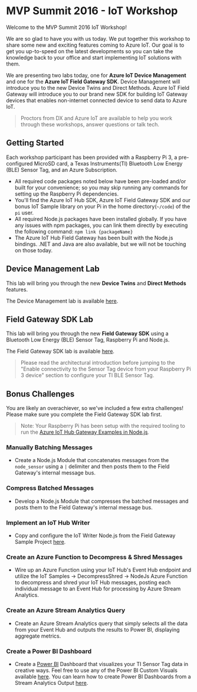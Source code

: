 ﻿# MVP Summit 2016 - IoT Workshop 

Welcome to the MVP Summit 2016 IoT Workshop! 



We are so glad to have you with us today. We put together this workshop to share some new and exciting features coming to Azure IoT. Our goal is to get you up-to-speed on the latest developments so you can take the knowledge back to your office and start implementing IoT solutions with them.

We are presenting two labs today, one for **Azure IoT Device Management** and 
one for the **Azure IoT Field Gateway SDK**.  Device Management will introduce you to the new Device Twins and Direct Methods. Azure IoT Field Gateway will introduce you to our brand new SDK for building IoT Gateway devices that enables non-internet connected device to send data to Azure IoT. 

> Proctors from DX and Azure IoT are available to help you work through these workshops, answer questions or talk tech.

## Getting Started
Each workshop participant has been provided with a Raspberry Pi 3, a pre-configured MicroSD card, a Texas Instruments(TI) 
Bluetooth Low Energy (BLE) Sensor Tag, and an Azure Subscription.  

- All required code packages noted below have been pre-loaded and/or built for 
your convenience; so you may skip running any commands for setting up the Raspberry Pi dependencies.  
- You'll find 
the Azure IoT Hub SDK, Azure IoT Field Gateway SDK and our bonus IoT Sample library on your Pi in the home directory(`~/code`) of the `pi` user.
- All required Node.js packages have been installed globally. If you have any issues with npm packages, you can link them directly by executing the following command: `npm link {packageName}`
- The Azure IoT Hub Field Gateway has been built with the Node.js bindings. .NET and Java are also available, but we will not be touching on those today.  

## Device Management Lab

This lab will bring you through the new **Device Twins** and **Direct Methods** features. 

The Device Management lab is available [here](https://github.com/Azure/azure-iot-sdks/tree/mvp_summit/c/serializer/samples/devicetwin_configupdate#run-the-device-twin-config-update-sample).


## Field Gateway SDK Lab 

This lab will bring you through the new **Field Gateway SDK** using a Bluetooth Low Energy (BLE) Sensor Tag, Raspberry Pi and Node.js.

The Field Gateway SDK lab is available [here](https://azure.microsoft.com/en-us/documentation/articles/iot-hub-gateway-sdk-physical-device/#prepare-your-hardware).


>Please read the architectural introduction before jumping to the "Enable connectivity to the Sensor Tag device from your Raspberry Pi 3 device"
section to configure your TI BLE Sensor Tag.

## Bonus Challenges

You are likely an overachiever, so we've included a few extra challenges!  Please make sure you complete the Field Gateway SDK lab first.

> Note: Your Raspberry Pi has been setup with the required tooling 
to run the [Azure IoT Hub Gateway Examples in Node.js](https://github.com/Azure/azure-iot-gateway-sdk/blob/master/doc/nodejs_how_to.md#linux-1).

### Manually Batching Messages
- Create a Node.js Module that concatenates messages from the `node_sensor` using 
a `|` delimiter and then posts them to the Field Gateway's internal message bus. 

### Compress Batched Messages  
- Develop a Node.js Module that compresses the batched messages and posts them to 
the Field Gateway's internal message bus.

### Implement an IoT Hub Writer
- Copy and configure the IoT Writer Node.js from the Field Gateway Sample Project [here](https://github.com/Azure/azure-iot-gateway-sdk/blob/master/samples/nodejs_simple_sample/nodejs_modules/iothub_writer.js).

### Create an Azure Function to Decompress & Shred Messages
- Wire up an Azure Function using your IoT Hub's Event Hub endpoint and utilize 
the IoT Samples -> DecompressShred -> NodeJs Azure Function to decompress and 
shred your IoT Hub messages, posting each individual message to an Event Hub for 
processing by Azure Stream Analytics.

### Create an Azure Stream Analytics Query
- Create an Azure Stream Analytics query that simply selects all the data from your 
Event Hub and outputs the results to Power BI, displaying aggregate metrics.

### Create a Power BI Dashboard
- Create a [Power BI](http://app.powerbi.com) Dashboard that visualizes your TI Sensor Tag data in creative ways.  Feel free to use any of the Power BI Custom Visuals available [here](http://visuals.powerbi.com). You can learn how to create Power BI Dashboards from a Stream Analytics Output [here](https://azure.microsoft.com/en-us/documentation/articles/stream-analytics-power-bi-dashboard/).
